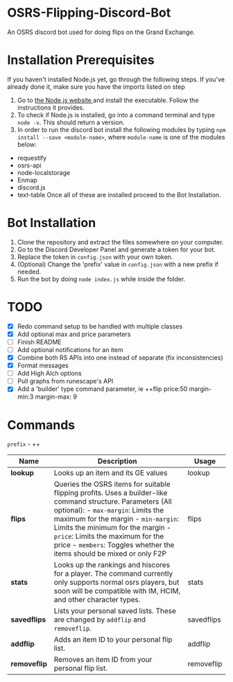 # OSRS-Flipping-Discord-Bot
An OSRS discord bot used for doing flips on the Grand Exchange. 

# Installation Prerequisites 
If you haven't installed Node.js yet, go through the following steps. If you've already done it, 
make sure you have the imports listed on step <n>
  
1. Go to [the Node.js website ](https://www.nodejs.org) and install the executable. Follow the instructions it provides. 
2. To check if Node.js is installed, go into a command terminal and type `node -v`. This should return a version.
3. In order to run the discord bot install the following modules by typing `npm install --save <module-name>`, where `module-name` is one of the modules below:
  - requestify
  - osrs-api
  - node-localstorage
  - Enmap
  - discord.js
  - text-table
Once all of these are installed proceed to the Bot Installation.

# Bot Installation
1. Clone the repository and extract the files somewhere on your computer.
2. Go to the Discord Developer Panel and generate a token for your bot.
3. Replace the token in `config.json` with your own token.
4. (Optional) Change the 'prefix' value in `config.json` with a new prefix if needed. 
5. Run the bot by doing `node index.js` while inside the folder.

# TODO
- [x] Redo command setup to be handled with multiple classes 
- [x] Add optional max and price parameters 
- [ ] Finish README
- [ ] Add optional notifications for an item 
- [x] Combine both RS APIs into one instead of separate (fix inconsistencies)
- [x] Format messages 
- [ ] Add High Alch options 
- [ ] Pull graphs from runescape's API <optional>
- [x] Add a 'builder' type command parameter, ie ++flip price:50 margin-min:3 margin-max: 9

# Commands
`prefix` - ++

| Name           | Description                                                                                                                                                                                                                                                                                                                                | Usage              |
|----------------|--------------------------------------------------------------------------------------------------------------------------------------------------------------------------------------------------------------------------------------------------------------------------------------------------------------------------------------------|--------------------|
| **lookup**     | Looks up an item and its GE values                                                                                                                                                                                                                                                                                                         | lookup <id>        |
| **flips**      | Queries the OSRS items for suitable flipping profits. Uses a builder-like command structure. Parameters (All optional): - `max-margin`: Limits the maximum for the margin - `min-margin`: Limits the minimum for the margin - `price`: Limits the maximum for the price - `members`: Toggles whether the items should be mixed or only F2P | flips <parameters> |
| **stats**      | Looks up the rankings and hiscores for a player. The command currently only supports normal  osrs players, but soon will be compatible with IM, HCIM, and other character types.                                                                                                                                                           | stats <name>       |
| **savedflips** | Lists your personal saved lists. These are changed by `addflip` and `removeflip`.                                                                                                                                                                                                                                                          | savedflips         |
| **addflip**    | Adds an item ID to your personal flip list.                                                                                                                                                                                                                                                                                                | addflip <id>       |
| **removeflip** | Removes an item ID from your personal flip list.                                                                                                                                                                                                                                                                                           | removeflip <id>    |
